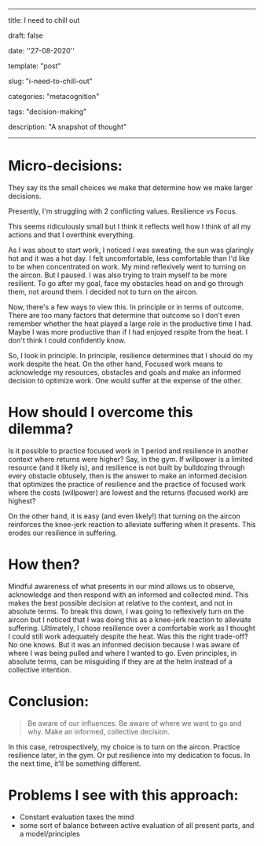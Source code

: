 
---

title:  I need to chill out

draft: false

date: ''27-08-2020''

template: "post"

slug: "i-need-to-chill-out"

categories: "metacognition"

tags: "decision-making"

description: "A snapshot of thought"

---


# Micro-decisions:

They say its the small choices we make that determine how we make larger decisions.

Presently, I'm struggling with 2 conflicting values. Resilience vs Focus.

This seems ridiculously small but I think it reflects well how I think of all my actions and that I overthink everything.

As I was about to start work, I noticed I was sweating, the sun was glaringly hot and it was a hot day. I felt uncomfortable, less comfortable than I'd like to be when concentrated on work. My mind reflexively went to turning on the aircon.
But I paused. I was also trying to train myself to be more resilient. To go after my goal, face my obstacles head on and go through them, not around them.
I decided not to turn on the aircon.

Now, there's a few ways to view this. In principle or in terms of outcome. There are too many factors that determine that outcome so I don't even remember whether the heat played a large role in the productive time I had. Maybe I was more productive than if I had enjoyed respite from the heat. I don't think I could confidently know.

So, I look in principle. In principle, resilience determines that I should do my work despite the heat. On the other hand, Focused work means to acknowledge my resources, obstacles and goals and make an informed decision to optimize work. One would suffer at the expense of the other.

# How should I overcome this dilemma?
Is it possible to practice focused work in 1 period and resilience in another context where returns were higher? Say, in the gym.
If willpower is a limited resource (and it likely is), and resilience is not built by bulldozing through every obstacle obtusely, then is the answer to make an informed decision that optimizes the practice of resilience and the practice of focused work where the costs (willpower) are lowest and the returns (focused work) are highest?

On the other hand, it is easy (and even likely!) that turning on the aircon reinforces the knee-jerk reaction to alleviate suffering when it presents. This erodes our resilience in suffering.

# How then?
Mindful awareness of what presents in our mind allows us to observe, acknowledge and then respond with an informed and collected mind. This makes the best possible decision at relative to the context, and not in absolute terms.
To break this down, I was going to reflexively turn on the aircon but I noticed that I was doing this as a knee-jerk reaction to alleviate suffering. Ultimately, I chose resilience over a comfortable work as I thought I could still work adequately despite the heat. Was this the right trade-off? No one knows. But it was an informed decision because I was aware of where I was being pulled and where I wanted to go. Even principles, in absolute terms, can be misguiding if they are at the helm instead of a collective intention.

# Conclusion:

>Be aware of our influences. Be aware of where we want to go and why. Make an informed, collective decision. 

In this case, retrospectively, my choice is to turn on the aircon. Practice resilience later, in the gym. Or put resilience into my dedication to focus.
In the next time, it'll be something different.

# Problems I see with this approach:

- Constant evaluation taxes the mind
- some sort of balance between active evaluation of all present parts, and a model/principles